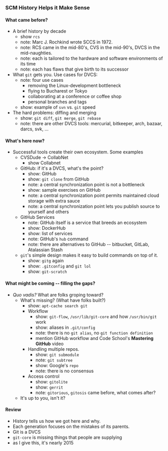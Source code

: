 ### SCM History Helps it Make Sense
#### What came before?
- A brief history by decade
  - show `rcs`
  - note: Marc J. Rochkind wrote SCCS in 1972.
  - note: RCS came in the mid-80's, CVS in the mid-90's, DVCS in the mid-naughties.
  - note: each is tailored to the hardware and software environments of its time
  - note: each has flaws that give birth to its successor
- What `git` gets you. Use cases for DVCS:
  - note: four use cases
    - removing the Linux-development bottleneck
    - flying to Bucharest or Tokyo
    - collaborating at a conference or coffee shop
    - personal branches and tags
  - show: example of `svn` vs. `git` speed
- The hard problems: diffing and merging
  - show: `git diff`, `git merge`, `git rebase`
  - note: there are other DVCS tools: mercurial, bitkeeper, arch, bazaar, darcs, svk, ... 
#### What's here now?
- Successful tools create their own ecosystem. Some examples
  - CVSDude -> CollabNet
    - show Collabnet
  - GitHub: if it's a DVCS, what's the point?
    - show: GitHub
    - show: `git clone` from GitHub
    - note: a central synchronization point is not a bottleneck
    - show: sample exercises on GitHub
    - note: a central synchronization point permits maintained cloud storage with extra sauce
    - note: a central synchronization point lets you publish source to yourself and others
  - GitHub Services
    - note: GitHub itself is a service that breeds an ecosystem
    - show: DockerHub
    - show: list of services
    - note: GitHub's `hub` command
    - note: there are alternatives to GitHub -- bitbucket, GitLab, Atalassian Stash
  - `git`'s simple design makes it easy to build commands on top of it.
    - show: `gitg` again
    - show: `.gitconfig` and `git lol`
    - show: `git-scratch`
#### What might be coming -- filling the gaps?
- _Quo vadis?_ What are folks groping toward?
  - What's missing? (What have folks built?)
    - show: `apt-cache search git`
    - Workflow
      - show: `git-flow`, `/usr/lib/git-core` and how `/usr/bin/git` work
      - show: aliases in `.git/config`
      - note: there is no `git alias`, no `git function definition`
      - mention GitHub workflow and Code School's **Mastering GitHub** video
    - Handling multiple repos.
      - show: `git submodule`
      - note: `git subtree`
      - show: Google's `repo`
      - note: there is no consensus
    - Access control
      - show: `gitolite`
      - show: `gerrit`
      - note: `gitorious`, `gitosis` came before, what comes after?
  - It's up to you, isn't it?
#### Review
- History tells us how we got here and why.
- Each generation focuses on the mistakes of its parents.
- Git is a DVCS
- `git-core` is missing things that people are supplying
- as I give this, it's nearly 2015
